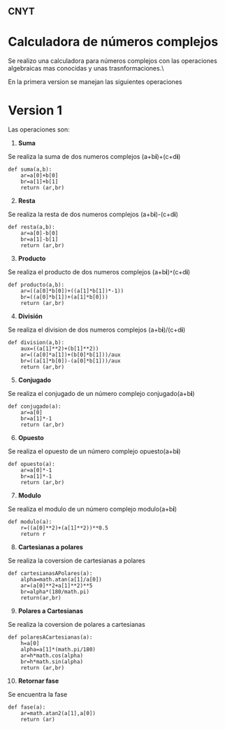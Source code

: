 ## CNYT

# Calculadora de números complejos
Se realizo una calculadora para números complejos con las operaciones algebraicas mas conocidas y unas trasnformaciones.\

En la primera version se manejan las siguientes operaciones
# Version 1
Las operaciones son:
1. **Suma**

Se realiza la suma de dos numeros complejos (a+b**i**)+(c+d**i**)

```
def suma(a,b):
    ar=a[0]+b[0]
    br=a[1]+b[1]
    return (ar,br)
```

2. **Resta**

Se realiza la resta de dos numeros complejos (a+b**i**)-(c+d**i**)
```
def resta(a,b):
    ar=a[0]-b[0]
    br=a[1]-b[1]
    return (ar,br)
```

3. **Producto**

Se realiza el producto de dos numeros complejos (a+b**i**)`*`(c+d**i**)

```
def producto(a,b):
    ar=((a[0]*b[0])+((a[1]*b[1])*-1))
    br=((a[0]*b[1])+(a[1]*b[0]))
    return (ar,br)
```

4.  **División**

Se realiza el division de dos numeros complejos (a+b**i**)/(c+d**i**)

```
def division(a,b):
    aux=((a[1]**2)+(b[1]**2))
    ar=((a[0]*a[1])+(b[0]*b[1]))/aux
    br=((a[1]*b[0])-(a[0]*b[1]))/aux
    return (ar,br)
```

5. **Conjugado**

Se realiza el conjugado de un número complejo conjugado(a+b**i**)

```
def conjugado(a):
    ar=a[0]
    br=a[1]*-1
    return (ar,br)
```

6. **Opuesto**


Se realiza el opuesto de un número complejo opuesto(a+b**i**)

```
def opuesto(a):
    ar=a[0]*-1
    br=a[1]*-1
    return (ar,br)
```

7. **Modulo**

Se realiza el modulo de un número complejo modulo(a+b**i**)

```
def modulo(a):
    r=((a[0]**2)+(a[1]**2))**0.5
    return r
```

8. **Cartesianas a polares**

Se realiza la coversion de cartesianas a polares

```
def cartesianasAPolares(a):
    alpha=math.atan(a[1]/a[0])
    ar=(a[0]**2+a[1]**2)**5
    br=alpha*(180/math.pi)
    return(ar,br)
```

9. **Polares a Cartesianas**

Se realiza la coversion de polares a cartesianas

```
def polaresACartesianas(a):
    h=a[0]
    alpha=a[1]*(math.pi/180)
    ar=h*math.cos(alpha)
    br=h*math.sin(alpha)
    return (ar,br)
```

10. **Retornar fase**

Se encuentra la fase

```
def fase(a):
    ar=math.atan2(a[1],a[0])
    return (ar)
```
